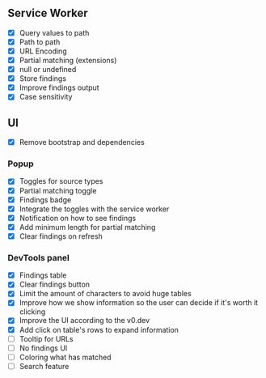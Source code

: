 ## Service Worker

- [x] Query values to path
- [x] Path to path
- [x] URL Encoding
- [x] Partial matching (extensions)
- [x] null or undefined
- [x] Store findings
- [x] Improve findings output
- [x] Case sensitivity

## UI

- [x] Remove bootstrap and dependencies

### Popup

- [x] Toggles for source types
- [x] Partial matching toggle
- [x] Findings badge
- [x] Integrate the toggles with the service worker
- [x] Notification on how to see findings
- [x] Add minimum length for partial matching
- [x] Clear findings on refresh

### DevTools panel

- [x] Findings table
- [x] Clear findings button
- [x] Limit the amount of characters to avoid huge tables
- [x] Improve how we show information so the user can decide if it's worth it clicking
- [x] Improve the UI according to the v0.dev
- [x] Add click on table's rows to expand information
- [ ] Tooltip for URLs
- [ ] No findings UI
- [ ] Coloring what has matched
- [ ] Search feature
